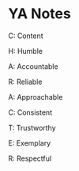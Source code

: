 # YA Notes

C: Content

H: Humble

A: Accountable 

R: Reliable 

A: Approachable 

C: Consistent 

T: Trustworthy

E: Exemplary 

R: Respectful
